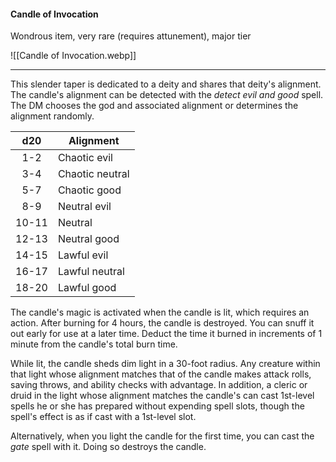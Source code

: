 #### Candle of Invocation

Wondrous item, very rare (requires attunement), major tier

![[Candle of Invocation.webp]]

---

This slender taper is dedicated to a deity and shares that deity's alignment. The candle's alignment can be detected with the *detect evil and good* spell. The DM chooses the god and associated alignment or determines the alignment randomly.

|  d20  | Alignment       |
|:-----:|-----------------|
|  1-2  | Chaotic evil    |
|  3-4  | Chaotic neutral |
|  5-7  | Chaotic good    |
|  8-9  | Neutral evil    |
| 10-11 | Neutral         |
| 12-13 | Neutral good    |
| 14-15 | Lawful evil     |
| 16-17 | Lawful neutral  |
| 18-20 | Lawful good     |

The candle's magic is activated when the candle is lit, which requires an action. After burning for 4 hours, the candle is destroyed. You can snuff it out early for use at a later time. Deduct the time it burned in increments of 1 minute from the candle's total burn time.

While lit, the candle sheds dim light in a 30-foot radius. Any creature within that light whose alignment matches that of the candle makes attack rolls, saving throws, and ability checks with advantage. In addition, a cleric or druid in the light whose alignment matches the candle's can cast 1st-level spells he or she has prepared without expending spell slots, though the spell's effect is as if cast with a 1st-level slot.

Alternatively, when you light the candle for the first time, you can cast the *gate* spell with it. Doing so destroys the candle.
